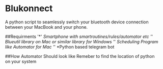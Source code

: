 # Blukonnect
A python script to seamlessly switch your bluetooth device connection between your MacBook and your phone.

##Requirments
'*' *Smartphone with smartroutines/rules/automator etc
'*' *Blueutil library on Mac or similar library for Windows
'*' *Scheduling Program like Automator for Mac
'*' *Python based telegram bot



##How Automator Should look like
Remeber to find the location of python on your system

